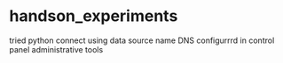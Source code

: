 # handson_experiments

tried python connect using data source name DNS configurrrd in control panel administrative tools 
